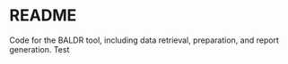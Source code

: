 # README

Code for the BALDR tool, including data retrieval, preparation, and report generation.
Test